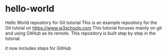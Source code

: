 # hello-world
Hello World repository for Git tutorial
This is an example repository for the Git tutoial on https://www.w3schools.com
This tutorial focuses mainly on git and using GitHub as its remote.
This repository is built step by step in the tutorial.

it now includes steps for GitHub
